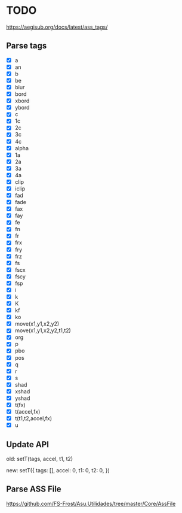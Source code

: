 # TODO

https://aegisub.org/docs/latest/ass_tags/

## Parse tags
- [x] a
- [x] an
- [x] b
- [x] be
- [x] blur
- [x] bord
- [x] xbord
- [x] ybord
- [x] c
- [x] 1c
- [x] 2c
- [x] 3c
- [x] 4c
- [x] alpha
- [x] 1a
- [x] 2a
- [x] 3a
- [x] 4a
- [x] clip
- [x] iclip
- [x] fad
- [x] fade
- [x] fax
- [x] fay
- [x] fe
- [x] fn
- [x] fr
- [x] frx
- [x] fry
- [x] frz
- [x] fs
- [x] fscx
- [x] fscy
- [x] fsp
- [x] i
- [x] k
- [x] K
- [x] kf
- [x] ko
- [x] move(x1,y1,x2,y2)
- [x] move(x1,y1,x2,y2,t1,t2)
- [x] org
- [x] p
- [x] pbo
- [x] pos
- [x] q
- [x] r
- [x] s
- [x] shad
- [x] xshad
- [x] yshad
- [x] t(fx)
- [x] t(accel,fx)
- [x] t(t1,t2,accel,fx)
- [x] u

## Update API

old:
setT(tags, accel, t1, t2)
 
new:
setT({
    tags: [],
    accel: 0,
    t1: 0,
    t2: 0,
})

## Parse ASS File

https://github.com/FS-Frost/Asu.Utilidades/tree/master/Core/AssFile
